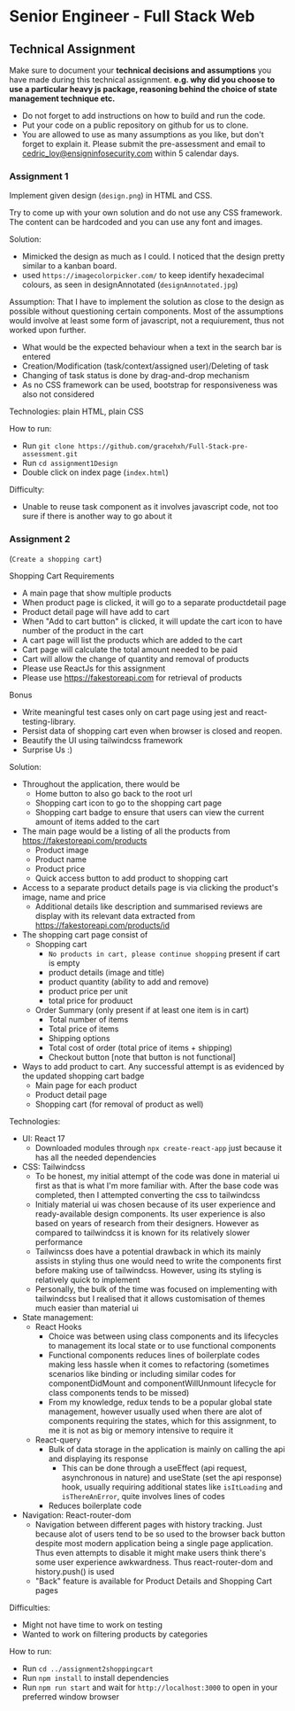 # Senior Engineer - Full Stack Web

## Technical Assignment

Make sure to document your **technical decisions and assumptions** you have made during this technical assignment. **e.g. why did you choose to use a particular heavy js package, reasoning behind the choice of state management technique etc.**

- Do not forget to add instructions on how to build and run the code.
- Put your code on a public repository on github for us to clone.
- You are allowed to use as many assumptions as you like, but don't forget to explain it.
  Please submit the pre-assessment and email to cedric_loy@ensigninfosecurity.com within 5 calendar days.

### Assignment 1

Implement given design (`design.png`) in HTML and CSS.

Try to come up with your own solution and do not use any CSS framework. The content can be hardcoded and you can use any font and images.

Solution:
- Mimicked the design as much as I could. I noticed that the design pretty similar to a kanban board.
- used `https://imagecolorpicker.com/` to keep identify hexadecimal colours, as seen in designAnnotated (`designAnnotated.jpg`)

Assumption:
That I have to implement the solution as close to the design as possible without questioning certain components. Most of the assumptions would involve at least some form of javascript, not a requiurement, thus not worked upon further.
- What would be the expected behaviour when a text in the search bar is entered
- Creation/Modification (task/context/assigned user)/Deleting of task
- Changing of task status is done by drag-and-drop mechanism
- As no CSS framework can be used, bootstrap for responsiveness was also not considered

Technologies: plain HTML, plain CSS

How to run:
- Run `git clone https://github.com/gracehxh/Full-Stack-pre-assessment.git`
- Run `cd assignment1Design`
- Double click on index page (`index.html`)

Difficulty:
- Unable to reuse task component as it involves javascript code, not too sure if there is another way to go about it

### Assignment 2

(`Create a shopping cart`)

Shopping Cart Requirements

- A ​main page​ that show multiple products
- When product page is clicked, it will go to a separate product ​detail page​
- Product ​detail page​ will have add to cart
- When "​Add to cart button​" is clicked, it will update the cart icon to have number of the product in the cart
- A ​cart page​ will list the products which are added to the cart
- Cart page will calculate the total amount needed to be paid
- Cart will allow the change of quantity and removal of products
- Please use ReactJs for this assignment
- Please use https://fakestoreapi.com for retrieval of products

Bonus

- Write meaningful test cases only on cart page using jest and react-testing-library.
- Persist data of shopping cart even when browser is closed and reopen.
- Beautify the UI using tailwindcss framework
- Surprise Us :)

Solution:
- Throughout the application, there would be
    - Home button to also go back to the root url
    - Shopping cart icon to go to the shopping cart page
    - Shopping cart badge to ensure that users can view the current amount of items added to the cart
- The main page would be a listing of all the products from https://fakestoreapi.com/products
    - Product image
    - Product name
    - Product price
    - Quick access button to add product to shopping cart
- Access to a separate product details page is via clicking the product's image, name and price
    - Additional details like description and summarised reviews are display with its relevant data extracted from https://fakestoreapi.com/products/id
- The shopping cart page consist of
    - Shopping cart
        - `No products in cart, please continue shopping` present if cart is empty
        - product details (image and title)
        - product quantity (ability to add and remove)
        - product price per unit
        - total price for produuct
    - Order Summary (only present if at least one item is in cart)
        - Total number of items
        - Total price of items
        - Shipping options
        - Total cost of order (total price of items + shipping)
        - Checkout button [note that button is not functional]
- Ways to add product to cart. Any successful attempt is as evidenced by the updated shopping cart badge
    - Main page for each product
    - Product detail page
    - Shopping cart (for removal of product as well)

Technologies:
- UI: React 17 
    - Downloaded modules through `npx create-react-app` just because it has all the needed dependencies
- CSS: Tailwindcss
    - To be honest, my initial attempt of the code was done in material ui first as that is what I'm more familiar with. After the base code was completed, then I attempted converting the css to tailwindcss
    - Initialy material ui was chosen because of its user experience and ready-available design components. Its user experience is also based on years of research from their designers. However as compared to tailwindcss it is known for its relatively slower performance
    - Tailwincss does have a potential drawback in which its mainly assists in styling thus one would need to write the components first before making use of tailwindcss. However, using its styling is relatively quick to implement
    - Personally, the bulk of the time was focused on implementing with tailwindcss but I realised that it allows customisation of themes much easier than material ui
- State management: 
    - React Hooks
        - Choice was between using class components and its lifecycles to management its local state or to use functional components 
        - Functional components reduces lines of boilerplate codes making less hassle when it comes to refactoring (sometimes scenarios like binding or including similar codes for componentDidMount and componentWillUnmount lifecycle for class components tends to be missed)
        - From my knowledge, redux tends to be a popular global state management, however usually used when there are alot of components requiring the states, which for this assignment, to me it is not as big or memory intensive to require it
    - React-query
        - Bulk of data storage in the application is mainly on calling the api and displaying its response
            - This can be done through a useEffect (api request, asynchronous in nature) and useState (set the api response) hook, usually requiring additional states like `isItLoading` and `isThereAnError`, quite involves lines of codes
        - Reduces boilerplate code
- Navigation: React-router-dom
    - Navigation between different pages with history tracking. Just because alot of users tend to be so used to the browser back button despite most modern application being a single page application. Thus even attempts to disable it might make users think there's some user experience awkwardness. Thus react-router-dom and history.push() is used
    - "Back" feature is available for Product Details and Shopping Cart pages

Difficulties:
- Might not have time to work on testing
- Wanted to work on filtering products by categories 


How to run:
- Run `cd ../assignment2shoppingcart`
- Run `npm install` to install dependencies
- Run `npm run start` and wait for `http://localhost:3000` to open in your preferred window browser